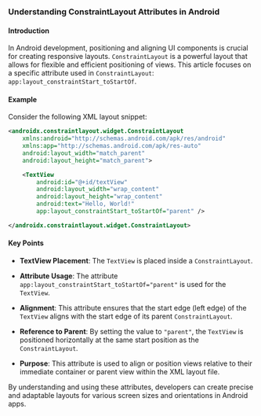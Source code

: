 ### Understanding ConstraintLayout Attributes in Android

#### Introduction

In Android development, positioning and aligning UI components is crucial for creating responsive layouts. `ConstraintLayout` is a powerful layout that allows for flexible and efficient positioning of views. This article focuses on a specific attribute used in `ConstraintLayout`: `app:layout_constraintStart_toStartOf`.

#### Example

Consider the following XML layout snippet:

```xml
<androidx.constraintlayout.widget.ConstraintLayout
    xmlns:android="http://schemas.android.com/apk/res/android"
    xmlns:app="http://schemas.android.com/apk/res-auto"
    android:layout_width="match_parent"
    android:layout_height="match_parent">

    <TextView
        android:id="@+id/textView"
        android:layout_width="wrap_content"
        android:layout_height="wrap_content"
        android:text="Hello, World!"
        app:layout_constraintStart_toStartOf="parent" />

</androidx.constraintlayout.widget.ConstraintLayout>
```

#### Key Points

- **TextView Placement**: The `TextView` is placed inside a `ConstraintLayout`.
  
- **Attribute Usage**: The attribute `app:layout_constraintStart_toStartOf="parent"` is used for the `TextView`.

- **Alignment**: This attribute ensures that the start edge (left edge) of the `TextView` aligns with the start edge of its parent `ConstraintLayout`.

- **Reference to Parent**: By setting the value to `"parent"`, the `TextView` is positioned horizontally at the same start position as the `ConstraintLayout`.

- **Purpose**: This attribute is used to align or position views relative to their immediate container or parent view within the XML layout file.

By understanding and using these attributes, developers can create precise and adaptable layouts for various screen sizes and orientations in Android apps.
